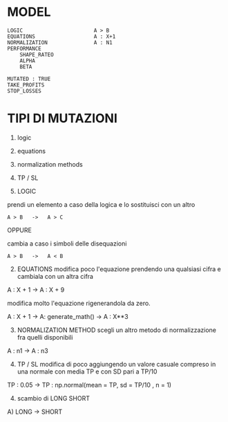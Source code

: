 # MODEL 
    LOGIC                       A > B
    EQUATIONS                   A : X+1
    NORMALIZATION               A : N1
    PERFORMANCE                 
        SHAPE_RATEO
        ALPHA
        BETA

    MUTATED : TRUE
    TAKE_PROFITS
    STOP_LOSSES


# TIPI DI MUTAZIONI
1. logic
2. equations
3. normalization methods
4. TP / SL



1. LOGIC

prendi un elemento a caso della logica e lo sostituisci con un altro

    A > B   ->   A > C

OPPURE

cambia a caso i simboli delle disequazioni

    A > B   ->   A < B


2. EQUATIONS
modifica poco l'equazione prendendo una qualsiasi cifra e cambiala con un altra cifra

A : X + 1 -> A : X + 9

modifica molto l'equazione rigenerandola da zero.

A : X + 1 -> A: generate_math() -> A : X**3


3. NORMALIZATION METHOD
scegli un altro metodo di normalizzazione fra quelli disponibili

A : n1 -> A : n3


4.  TP / SL
modifica di poco aggiungendo un valore casuale compreso in una normale con media TP
e con SD pari a TP/10


TP : 0.05 ->  TP : np.normal(mean = TP, sd = TP/10 ,  n = 1)


4. scambio di LONG SHORT

A) LONG     ->   SHORT